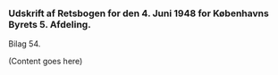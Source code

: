 ### Udskrift af Retsbogen for den 4. Juni 1948 for Københavns Byrets 5. Afdeling.

Bilag 54.

(Content goes here)
